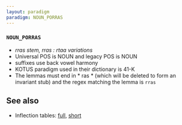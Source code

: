 ```yaml
---
layout: paradigm
paradigm: NOUN_PORRAS
---
```

### ` NOUN_PORRAS `

* _rras stem, rras : rtaa variations_
* Universal POS is NOUN and legacy POS is NOUN
* suffixes use back vowel harmony
* KOTUS paradigm used in their dictionary is 41-K
* The lemmas must end in * ras * (which will be deleted to form an invariant stub) and the regex matching the lemma is ` rras `

## See also

* Inflection tables: [full](gen/P/porras.html), [short](gen/P/porras_wikt.html)

